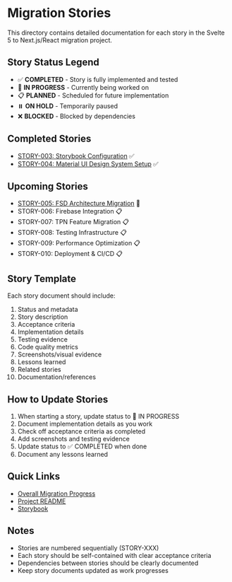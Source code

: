 # Migration Stories

This directory contains detailed documentation for each story in the Svelte 5 to Next.js/React migration project.

## Story Status Legend
- ✅ **COMPLETED** - Story is fully implemented and tested
- 🚧 **IN PROGRESS** - Currently being worked on
- 📋 **PLANNED** - Scheduled for future implementation
- ⏸️ **ON HOLD** - Temporarily paused
- ❌ **BLOCKED** - Blocked by dependencies

## Completed Stories
- [STORY-003: Storybook Configuration](./STORY-003-storybook-setup.md) ✅
- [STORY-004: Material UI Design System Setup](./STORY-004-material-ui-setup.md) ✅

## Upcoming Stories
- [STORY-005: FSD Architecture Migration](./STORY-005-fsd-architecture.md) 🚧
- STORY-006: Firebase Integration 📋
- STORY-007: TPN Feature Migration 📋
- STORY-008: Testing Infrastructure 📋
- STORY-009: Performance Optimization 📋
- STORY-010: Deployment & CI/CD 📋

## Story Template
Each story document should include:
1. Status and metadata
2. Story description
3. Acceptance criteria
4. Implementation details
5. Testing evidence
6. Code quality metrics
7. Screenshots/visual evidence
8. Lessons learned
9. Related stories
10. Documentation/references

## How to Update Stories
1. When starting a story, update status to 🚧 IN PROGRESS
2. Document implementation details as you work
3. Check off acceptance criteria as completed
4. Add screenshots and testing evidence
5. Update status to ✅ COMPLETED when done
6. Document any lessons learned

## Quick Links
- [Overall Migration Progress](../MIGRATION-STORIES.md)
- [Project README](../README.md)
- [Storybook](http://localhost:6006)

## Notes
- Stories are numbered sequentially (STORY-XXX)
- Each story should be self-contained with clear acceptance criteria
- Dependencies between stories should be clearly documented
- Keep story documents updated as work progresses